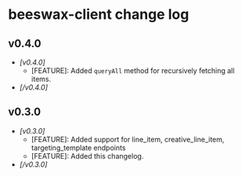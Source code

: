 # beeswax-client change log

## v0.4.0
* *[v0.4.0]*
    * [FEATURE]: Added `queryAll` method for recursively fetching all items.
* *[/v0.4.0]*

## v0.3.0 

* *[v0.3.0]*
    * [FEATURE]: Added support for line_item, creative_line_item, targeting_template endpoints
    * [FEATURE]: Added this changelog.
* *[/v0.3.0]*
